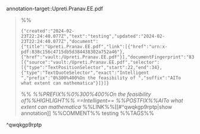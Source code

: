 annotation-target::Upreti.Pranav.EE.pdf


>%%
>```annotation-json
>{"created":"2024-02-23T22:24:40.077Z","text":"testing","updated":"2024-02-23T22:24:40.077Z","document":{"title":"Upreti.Pranav.EE.pdf","link":[{"href":"urn:x-pdf:838c156c4715db5d384438302a752a46"},{"href":"vault:/Upreti.Pranav.EE.pdf"}],"documentFingerprint":"838c156c4715db5d384438302a752a46"},"uri":"vault:/Upreti.Pranav.EE.pdf","target":[{"source":"vault:/Upreti.Pranav.EE.pdf","selector":[{"type":"TextPositionSelector","start":22,"end":34},{"type":"TextQuoteSelector","exact":"Intelligent ","prefix":"0%300%400%On the feasibility of ","suffix":"AITo what extent can mathematica"}]}]}
>```
>%%
>*%%PREFIX%%0%300%400%On the feasibility of%%HIGHLIGHT%% ==Intelligent== %%POSTFIX%%AITo what extent can mathematica*
>%%LINK%%[[#^qwqkgp9rptp|show annotation]]
>%%COMMENT%%
>testing
>%%TAGS%%
>
^qwqkgp9rptp
